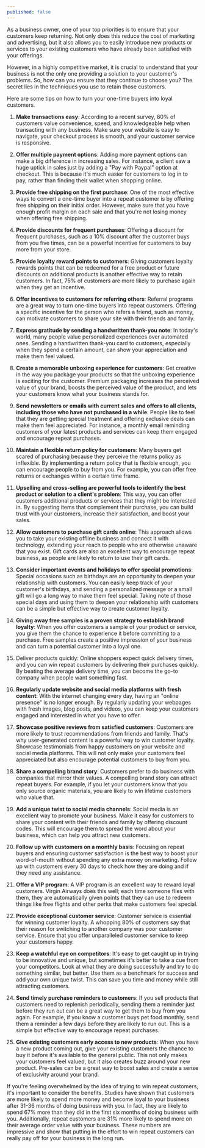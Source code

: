 ```yaml
---
published: false
---
```


As a business owner, one of your top priorities is to ensure that your customers keep returning. Not only does this reduce the cost of marketing and advertising, but it also allows you to easily introduce new products or services to your existing customers who have already been satisfied with your offerings.

However, in a highly competitive market, it is crucial to understand that your business is not the only one providing a solution to your customer's problems. So, how can you ensure that they continue to choose you? The secret lies in the techniques you use to retain those customers.

Here are some tips on how to turn your one-time buyers into loyal customers.
1.	**Make transactions easy**: According to a recent survey, 80% of customers value convenience, speed, and knowledgeable help when transacting with any business. Make sure your website is easy to navigate, your checkout process is smooth, and your customer service is responsive.

2.	**Offer multiple payment options**: Adding more payment options can make a big difference in increasing sales. For instance, a client saw a huge uptick in sales just by adding a "Pay with Paypal" option at checkout. This is because it's much easier for customers to log in to pay, rather than finding their wallet when shopping online.

3.	**Provide free shipping on the first purchase**: One of the most effective ways to convert a one-time buyer into a repeat customer is by offering free shipping on their initial order. However, make sure that you have enough profit margin on each sale and that you're not losing money when offering free shipping.

4.	**Provide discounts for frequent purchases**: Offering a discount for frequent purchases, such as a 10% discount after the customer buys from you five times, can be a powerful incentive for customers to buy more from your store.

5.	**Provide loyalty reward points to customers**: Giving customers loyalty rewards points that can be redeemed for a free product or future discounts on additional products is another effective way to retain customers. In fact, 75% of customers are more likely to purchase again when they get an incentive.

6.	**Offer incentives to customers for referring others**: Referral programs are a great way to turn one-time buyers into repeat customers. Offering a specific incentive for the person who refers a friend, such as money, can motivate customers to share your site with their friends and family.

7.	**Express gratitude by sending a handwritten thank-you note**: In today's world, many people value personalized experiences over automated ones. Sending a handwritten thank-you card to customers, especially when they spend a certain amount, can show your appreciation and make them feel valued.

8.	**Create a memorable unboxing experience for customers**: Get creative in the way you package your products so that the unboxing experience is exciting for the customer. Premium packaging increases the perceived value of your brand, boosts the perceived value of the product, and lets your customers know what your business stands for.

9.	**Send newsletters or emails with current sales and offers to all clients, including those who have not purchased in a while**: People like to feel that they are getting special treatment and offering exclusive deals can make them feel appreciated. For instance, a monthly email reminding customers of your latest products and services can keep them engaged and encourage repeat purchases.

10.	**Maintain a flexible return policy for customers**: Many buyers get scared of purchasing because they perceive the returns policy as inflexible. By implementing a return policy that is flexible enough, you can encourage people to buy from you. For example, you can offer free returns or exchanges within a certain time frame.

11.	**Upselling and cross-selling are powerful tools to identify the best product or solution to a client's problem**: This way, you can offer customers additional products or services that they might be interested in. By suggesting items that complement their purchase, you can build trust with your customers, increase their satisfaction, and boost your sales.

12.	**Allow customers to purchase gift cards online**: This approach allows you to take your existing offline business and connect it with technology, extending your reach to people who are otherwise unaware that you exist. Gift cards are also an excellent way to encourage repeat business, as people are likely to return to use their gift cards.

13.	**Consider important events and holidays to offer special promotions**: Special occasions such as birthdays are an opportunity to deepen your relationship with customers. You can easily keep track of your customer's birthdays, and sending a personalized message or a small gift will go a long way to make them feel special. Taking note of those special days and using them to deepen your relationship with customers can be a simple but effective way to create customer loyalty.

14.	**Giving away free samples is a proven strategy to establish brand loyalty**: When you offer customers a sample of your product or service, you give them the chance to experience it before committing to a purchase. Free samples create a positive impression of your business and can turn a potential customer into a loyal one.
15.	Deliver products quickly: Online shoppers expect quick delivery times, and you can win repeat customers by delivering their purchases quickly. By beating the average delivery time, you can become the go-to company when people want something fast.

16.	**Regularly update website and social media platforms with fresh content**: With the internet changing every day, having an "online presence" is no longer enough. By regularly updating your webpages with fresh images, blog posts, and videos, you can keep your customers engaged and interested in what you have to offer.

17.	**Showcase positive reviews from satisfied customers**: Customers are more likely to trust recommendations from friends and family. That's why user-generated content is a powerful way to win customer loyalty. Showcase testimonials from happy customers on your website and social media platforms. This will not only make your customers feel appreciated but also encourage potential customers to buy from you.

18.	**Share a compelling brand story**: Customers prefer to do business with companies that mirror their values. A compelling brand story can attract repeat buyers. For example, if you let your customers know that you only source organic materials, you are likely to win lifetime customers who value that.

19.	**Add a unique twist to social media channels**: Social media is an excellent way to promote your business. Make it easy for customers to share your content with their friends and family by offering discount codes. This will encourage them to spread the word about your business, which can help you attract new customers.

20.	**Follow up with customers on a monthly basis**: Focusing on repeat buyers and ensuring customer satisfaction is the best way to boost your word-of-mouth without spending any extra money on marketing. Follow up with customers every 30 days to check how they are doing and if they need any assistance.

21.	**Offer a VIP program**: A VIP program is an excellent way to reward loyal customers. Virgin Airways does this well; each time someone flies with them, they are automatically given points that they can use to redeem things like free flights and other perks that make customers feel special.

22.	**Provide exceptional customer service**: Customer service is essential for winning customer loyalty. A whopping 80% of customers say that their reason for switching to another company was poor customer service. Ensure that you offer unparalleled customer service to keep your customers happy.

23.	**Keep a watchful eye on competitors**: It's easy to get caught up in trying to be innovative and unique, but sometimes it's better to take a cue from your competitors. Look at what they are doing successfully and try to do something similar, but better. Use them as a benchmark for success and add your own unique twist. This can save you time and money while still attracting customers.

24.	**Send timely purchase reminders to customers**: If you sell products that customers need to replenish periodically, sending them a reminder just before they run out can be a great way to get them to buy from you again. For example, if you know a customer buys pet food monthly, send them a reminder a few days before they are likely to run out. This is a simple but effective way to encourage repeat purchases.

25.	**Give existing customers early access to new products**: When you have a new product coming out, give your existing customers the chance to buy it before it's available to the general public. This not only makes your customers feel valued, but it also creates buzz around your new product. Pre-sales can be a great way to boost sales and create a sense of exclusivity around your brand.

If you're feeling overwhelmed by the idea of trying to win repeat customers, it's important to consider the benefits. Studies have shown that customers are more likely to spend more money and become loyal to your business after 31-36 months of doing business with you. In fact, they are likely to spend 67% more than they did in the first six months of doing business with you. Additionally, repeat customers are 31% more likely to spend more on their average order value with your business. These numbers are impressive and show that putting in the effort to win repeat customers can really pay off for your business in the long run.


